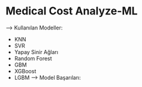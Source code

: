 # Medical Cost Analyze-ML
--> Kullanılan Modeller:
* KNN
* SVR
* Yapay Sinir Ağları
* Random Forest
* GBM
* XGBoost
* LGBM
--> Model Başarıları:
